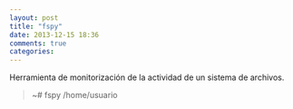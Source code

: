 ```yaml
---
layout: post
title: "fspy"
date: 2013-12-15 18:36
comments: true
categories: 
---
```

Herramienta de monitorización de la actividad de un sistema de archivos.

>~# fspy /home/usuario

